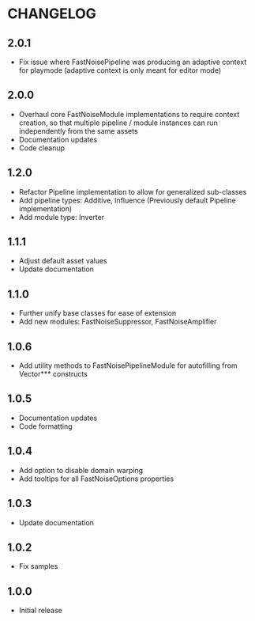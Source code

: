 # CHANGELOG

## 2.0.1

- Fix issue where FastNoisePipeline was producing an adaptive context for playmode (adaptive context is only meant for editor mode)

## 2.0.0

- Overhaul core FastNoiseModule implementations to require context creation, so that multiple pipeline / module instances can run independently from the same assets
- Documentation updates
- Code cleanup

## 1.2.0

- Refactor Pipeline implementation to allow for generalized sub-classes
- Add pipeline types: Additive, Influence (Previously default Pipeline implementation)
- Add module type: Inverter

## 1.1.1

- Adjust default asset values
- Update documentation

## 1.1.0

- Further unify base classes for ease of extension
- Add new modules: FastNoiseSuppressor, FastNoiseAmplifier

## 1.0.6

- Add utility methods to FastNoisePipelineModule for autofilling from Vector*** constructs

## 1.0.5

- Documentation updates
- Code formatting

## 1.0.4

- Add option to disable domain warping
- Add tooltips for all FastNoiseOptions properties

## 1.0.3

- Update documentation

## 1.0.2

- Fix samples

## 1.0.0

- Initial release